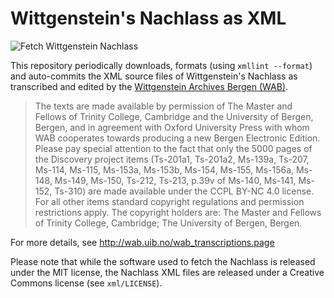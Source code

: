 # Wittgenstein's Nachlass as XML

![Fetch Wittgenstein Nachlass](https://github.com/fkettelhoit/wittgenstein-nachlass-xml/workflows/Fetch%20Wittgenstein%20Nachlass/badge.svg)

This repository periodically downloads, formats (using `xmllint --format`) and
auto-commits the XML source files of Wittgenstein's Nachlass as transcribed and
edited by the [Wittgenstein Archives Bergen (WAB)](http://wab.uib.no/).

> The texts are made available by permission of The Master and Fellows of
> Trinity College, Cambridge and the University of Bergen, Bergen, and in
> agreement with Oxford University Press with whom WAB cooperates towards
> producing a new Bergen Electronic Edition. Please pay special attention to
> the fact that only the 5000 pages of the Discovery project items (Ts-201a1,
> Ts-201a2, Ms-139a, Ts-207, Ms-114, Ms-115, Ms-153a, Ms-153b, Ms-154, Ms-155,
> Ms-156a, Ms-148, Ms-149, Ms-150, Ts-212, Ts-213, p.39v of Ms-140, Ms-141,
> Ms-152, Ts-310) are made available under the CCPL BY-NC 4.0 license. For all
> other items standard copyright regulations and permission restrictions apply.
> The copyright holders are: The Master and Fellows of Trinity College,
> Cambridge; The University of Bergen, Bergen.

For more details, see http://wab.uib.no/wab_transcriptions.page

Please note that while the software used to fetch the Nachlass is released
under the MIT license, the Nachlass XML files are released under a Creative
Commons license (see `xml/LICENSE`).
